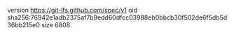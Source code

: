 version https://git-lfs.github.com/spec/v1
oid sha256:76942e1adb2375af7b9edd60dfcc03988eb0bbcb30f502de6f5db5d36bb215e0
size 6808
